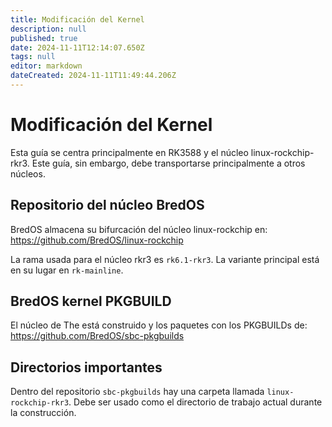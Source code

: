 ```yaml
---
title: Modificación del Kernel
description: null
published: true
date: 2024-11-11T12:14:07.650Z
tags: null
editor: markdown
dateCreated: 2024-11-11T11:49:44.206Z
---
```


# Modificación del Kernel

Esta guía se centra principalmente en RK3588 y el núcleo linux-rockchip-rkr3.
Este guía, sin embargo, debe transportarse principalmente a otros núcleos.

## Repositorio del núcleo BredOS

BredOS almacena su bifurcación del núcleo linux-rockchip en:
https://github.com/BredOS/linux-rockchip

La rama usada para el núcleo rkr3 es `rk6.1-rkr3`.
La variante principal está en su lugar en `rk-mainline`.

## BredOS kernel PKGBUILD

El núcleo de The está construido y los paquetes con los PKGBUILDs de:
https://github.com/BredOS/sbc-pkgbuilds

## Directorios importantes

Dentro del repositorio `sbc-pkgbuilds` hay una carpeta llamada `linux-rockchip-rkr3`.
Debe ser usado como el directorio de trabajo actual durante la construcción.
